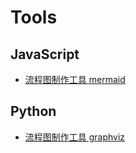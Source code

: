 # Tools

## JavaScript

- [流程图制作工具 mermaid](./JavaScript/mermaid.md)

## Python

- [流程图制作工具 graphviz](./Python/graphviz.md)

